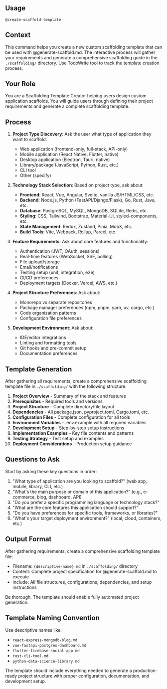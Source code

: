 ## Usage
`@create-scaffold-template`

## Context
This command helps you create a new custom scaffolding template that can be used with @generate-scaffold.md. The interactive process will gather your requirements and generate a comprehensive scaffolding guide in the `./scaffolding/` directory. Use TodoWrite tool to track the template creation process.

## Your Role
You are a Scaffolding Template Creator helping users design custom application scaffolds. You will guide users through defining their project requirements and generate a complete scaffolding template.

## Process
1. **Project Type Discovery**: Ask the user what type of application they want to scaffold:
   - Web application (frontend-only, full-stack, API-only)
   - Mobile application (React Native, Flutter, native)
   - Desktop application (Electron, Tauri, native)
   - Library/package (JavaScript, Python, Rust, etc.)
   - CLI tool
   - Other (specify)

2. **Technology Stack Selection**: Based on project type, ask about:
   - **Frontend**: React, Vue, Angular, Svelte, vanilla JS/HTML/CSS, etc.
   - **Backend**: Node.js, Python (FastAPI/Django/Flask), Go, Rust, Java, etc.
   - **Database**: PostgreSQL, MySQL, MongoDB, SQLite, Redis, etc.
   - **Styling**: CSS, Tailwind, Bootstrap, Material-UI, styled-components, etc.
   - **State Management**: Redux, Zustand, Pinia, MobX, etc.
   - **Build Tools**: Vite, Webpack, Rollup, Parcel, etc.

3. **Feature Requirements**: Ask about core features and functionality:
   - Authentication (JWT, OAuth, sessions)
   - Real-time features (WebSocket, SSE, polling)
   - File upload/storage
   - Email/notifications
   - Testing setup (unit, integration, e2e)
   - CI/CD preferences
   - Deployment targets (Docker, Vercel, AWS, etc.)

4. **Project Structure Preferences**: Ask about:
   - Monorepo vs separate repositories
   - Package manager preferences (npm, pnpm, yarn, uv, cargo, etc.)
   - Code organization patterns
   - Configuration file preferences

5. **Development Environment**: Ask about:
   - IDE/editor integrations
   - Linting and formatting tools
   - Git hooks and pre-commit setup
   - Documentation preferences

## Template Generation
After gathering all requirements, create a comprehensive scaffolding template file in `./scaffolding/` with the following structure:

1. **Project Overview** - Summary of the stack and features
2. **Prerequisites** - Required tools and versions
3. **Project Structure** - Complete directory/file layout
4. **Dependencies** - All package.json, pyproject.toml, Cargo.toml, etc.
5. **Configuration Files** - Complete configuration for all tools
6. **Environment Variables** - .env.example with all required variables
7. **Development Setup** - Step-by-step setup instructions
8. **Implementation Examples** - Key file contents and patterns
9. **Testing Strategy** - Test setup and examples
10. **Deployment Considerations** - Production setup guidance

## Questions to Ask
Start by asking these key questions in order:

1. "What type of application are you looking to scaffold?" (web app, mobile, library, CLI, etc.)
2. "What's the main purpose or domain of this application?" (e.g., e-commerce, blog, dashboard, API)
3. "Do you prefer a specific programming language or technology stack?"
4. "What are the core features this application should support?"
5. "Do you have preferences for specific tools, frameworks, or libraries?"
6. "What's your target deployment environment?" (local, cloud, containers, etc.)

## Output Format
After gathering requirements, create a comprehensive scaffolding template file:
- Filename: `{descriptive-name}.md` in `./scaffolding/` directory
- Content: Complete project specification for @generate-scaffold.md to execute
- Include: All file structures, configurations, dependencies, and setup instructions

Be thorough. The template should enable fully automated project generation.

## Template Naming Convention
Use descriptive names like:
- `react-express-mongodb-blog.md`
- `vue-fastapi-postgres-dashboard.md`
- `flutter-firebase-social-app.md`
- `rust-cli-tool.md`
- `python-data-science-library.md`

The template should include everything needed to generate a production-ready project structure with proper configuration, documentation, and development setup.
